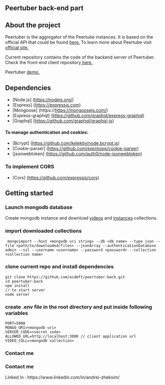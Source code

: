 ## Peertuber back-end part 

## About the project 

Peertuber is the aggregator of the Peertube instances. It is based on the official API that could be found <a href="https://instances.joinpeertube.org/instances" target="_blank">here.</a> To learn more about Peertube visit  <a href="https://joinpeertube.org" target="_blank">official site.</a>

Current repository contains the code of the backend server of Peertuber. Check the front-end client repository<a href="https://github.com/acdmft/peertuber-front" target="_blank"> here.</a> 

Peertuber <a href="https://peertuber.vercel.app" target="_blank">demo.</a>

## Dependencies 
* [Node.js] (https://nodejs.org/)
* [Express] (https://expressjs.com)
* [Mongoose] (https://https://mongoosejs.com/)
* [Express-graphql] (https://github.com/graphql/express-graphql)
* [Graphql] (https://github.com/graphql/graphql-js)

#### To manage authentication and cookies: 
* [Bcrypt] (https://github.com/kelektiv/node.bcrypt.js)
* [Cookie-parser] (https://github.com/expressjs/cookie-parser)
* [jsonwebtoken] (https://github.com/auth0/node-jsonwebtoken)

### To implement CORS 
* [Cors] (https://github.com/expressjs/cors)

## Getting started 

### Launch mongodb database 
Create mongodb instance and download <a href="https://drive.google.com/file/d/1Q789y5QzP29LoNwOs2V22ACxb5ZcnY22/view?usp=sharing" target="_blank">videos</a> and 
<a href="https://drive.google.com/file/d/1cT5U5yZdwdSDUC9_I9sVUqpyDfIXPAZ3/view?usp=sharing" target="_blank">instances</a> collections.

### import downloaded collections 
```
 mongoimport --host <mongodb uri string> --db <db_name> --type json --file <path/to/downloaded/files> --jsonArray --authenticationDatabase admin --ssl --username <username> --password <password> --collection <collection name>
```

### clone current repo and install dependencies 
```
git clone https://github.com/acdmft/peertuber-back.git
cd peertuber-back 
npm install
// to start server 
node server
```

### create  .env file in the root directory and put inside following variables
```
PORT=5000
MONGO_URI=<mongodb uri>
SERVER_CODE=<secret code>
ALLOWED_URL=http://localhost:3000 // client application url
VIDEO_COLL=<mongodb collection>
```

### Contact me 

<h3> Contact me</h3>
Linked In : https://www.linkedin.com/in/andrei-zheksim/
